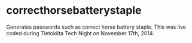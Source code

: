 correcthorsebatterystaple
=========================

Generates passwords such as correct horse battery staple. This was live coded during Tietokilta Tech Night on November 17th, 2014.

